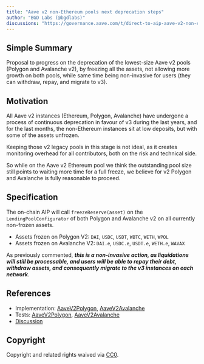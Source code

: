 ```yaml
---
title: "Aave v2 non-Ethereum pools next deprecation steps"
author: "BGD Labs (@bgdlabs)"
discussions: "https://governance.aave.com/t/direct-to-aip-aave-v2-non-ethereum-pools-next-deprecation-steps/22445"
---
```


## Simple Summary

Proposal to progress on the deprecation of the lowest-size Aave v2 pools (Polygon and Avalanche v2), by freezing all the assets, not allowing more growth on both pools, while same time being non-invasive for users (they can withdraw, repay, and migrate to v3).

## Motivation

All Aave v2 instances (Ethereum, Polygon, Avalanche) have undergone a process of continuous deprecation in favour of v3 during the last years, and for the last months, the non-Ethereum instances sit at low deposits, but with some of the assets unfrozen.

Keeping those v2 legacy pools in this stage is not ideal, as it creates monitoring overhead for all contributors, both on the risk and technical side.

So while on the Aave v2 Ethereum pool we think the outstanding pool size still points to waiting more time for a full freeze, we believe for v2 Polygon and Avalanche is fully reasonable to proceed.

## Specification

The on-chain AIP will call `freezeReserve(asset)` on the `LendingPoolConfigurator` of both Polygon and Avalanche v2 on all currently non-frozen assets.

- Assets frozen on Polygon V2: `DAI`, `USDC`, `USDT`, `WBTC`, `WETH`, `WPOL`
- Assets frozen on Avalanche V2: `DAI.e`, `USDC.e`, `USDT.e`, `WETH.e`, `WAVAX`

As previously commented, **_this is a non-invasive action, as liquidations will still be processable, and users will be able to repay their debt, withdraw assets, and consequently migrate to the v3 instances on each network_**.

## References

- Implementation: [AaveV2Polygon](https://github.com/bgd-labs/aave-proposals-v3/blob/2339bc88c0cad4906fd7fff0f9f869319446d490/src/20250626_Multi_AaveV2NonEthereumPoolsNextDeprecationSteps/AaveV2Polygon_AaveV2NonEthereumPoolsNextDeprecationSteps_20250626.sol), [AaveV2Avalanche](https://github.com/bgd-labs/aave-proposals-v3/blob/2339bc88c0cad4906fd7fff0f9f869319446d490/src/20250626_Multi_AaveV2NonEthereumPoolsNextDeprecationSteps/AaveV2Avalanche_AaveV2NonEthereumPoolsNextDeprecationSteps_20250626.sol)
- Tests: [AaveV2Polygon](https://github.com/bgd-labs/aave-proposals-v3/blob/2339bc88c0cad4906fd7fff0f9f869319446d490/src/20250626_Multi_AaveV2NonEthereumPoolsNextDeprecationSteps/AaveV2Polygon_AaveV2NonEthereumPoolsNextDeprecationSteps_20250626.t.sol), [AaveV2Avalanche](https://github.com/bgd-labs/aave-proposals-v3/blob/2339bc88c0cad4906fd7fff0f9f869319446d490/src/20250626_Multi_AaveV2NonEthereumPoolsNextDeprecationSteps/AaveV2Avalanche_AaveV2NonEthereumPoolsNextDeprecationSteps_20250626.t.sol)
- [Discussion](https://governance.aave.com/t/direct-to-aip-aave-v2-non-ethereum-pools-next-deprecation-steps/22445)

## Copyright

Copyright and related rights waived via [CC0](https://creativecommons.org/publicdomain/zero/1.0/).
